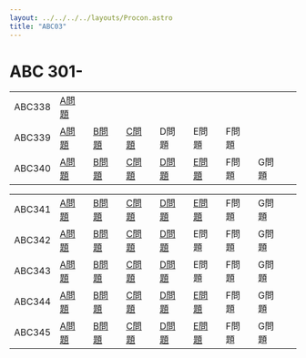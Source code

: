 ```yaml
---
layout: ../../../../layouts/Procon.astro
title: "ABC03"
---
```

# ABC 301-

||||||||||
|---|---|---|---|---|---|---|---|---|
|ABC338|[A問題](ABC03/ABC338/a)|
|ABC339|[A問題](ABC03/ABC339/a)|[B問題](ABC03/ABC339/b)|[C問題](ABC03/ABC339/c)|D問題|E問題|F問題|
|ABC340|[A問題](ABC03/ABC340/a)|[B問題](ABC03/ABC340/b)|[C問題](ABC03/ABC340/c)|[D問題](ABC03/ABC340/d)|[E問題](ABC03/ABC340/e)|F問題|G問題|

||||||||||
|---|---|---|---|---|---|---|---|---|
|ABC341|[A問題](ABC03/ABC341/a)|[B問題](ABC03/ABC341/b)|[C問題](ABC03/ABC341/c)|[D問題](ABC03/ABC341/d)|[E問題](ABC03/ABC341/e)|F問題|G問題|
|ABC342|[A問題](ABC03/ABC342/a)|[B問題](ABC03/ABC342/b)|[C問題](ABC03/ABC342/c)|[D問題](ABC03/ABC342/d)|E問題|F問題|G問題|
|ABC343|[A問題](ABC03/ABC343/a)|[B問題](ABC03/ABC343/b)|[C問題](ABC03/ABC343/c)|[D問題](ABC03/ABC343/d)|E問題|F問題|G問題|
|ABC344|[A問題](ABC03/ABC344/a)|[B問題](ABC03/ABC344/b)|[C問題](ABC03/ABC344/c)|[D問題](ABC03/ABC344/d)|[E問題](ABC03/ABC344/e)|F問題|G問題|
|ABC345|[A問題](ABC03/ABC345/a)|[B問題](ABC03/ABC345/b)|[C問題](ABC03/ABC345/c)|[D問題](ABC03/ABC345/d)|[E問題](ABC03/ABC345/e)|F問題|G問題|
